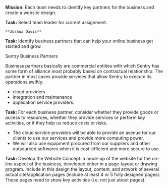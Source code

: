 **Mission:** Each team needs to identify key partners for the business and create a website design.

**Task:** Select team leader for current assignment.

    **Joshua Davis**
    
**Task:** Identify business partners that can help your online business get started and grow.

Sentry Business Partners

Business partners basically are commercial entities with which Sentry has some form of alliance most probably based on contractual relationship. The partner in most cases provide services that allow Sentry to execute its operations swiftly. 
  - cloud providers
  - integration and maintenance
  - application service providers.

**Task:** For each business partner, consider whether they provide goods or access to resources, whether they provide services or perform key activities, or if they help us reduce costs or risks.

  - The cloud service providers will be able to provide an avenue for our clients to use our services and provide more computing power.
  - We will also use equipment procured from our suppliers and other outsourced softwares when it is cost-efficient and more secure to    use.

**Task:** Develop the Website Concept: a mock-up of the website for the on-line aspect of the business, developed either in a page-layout or drawing program. Include in this design the layout, content, and artwork of several actual site/application pages (include at least 4 or 5 fully designed pages). These pages need to show key activities (i.e. not just about pages).
